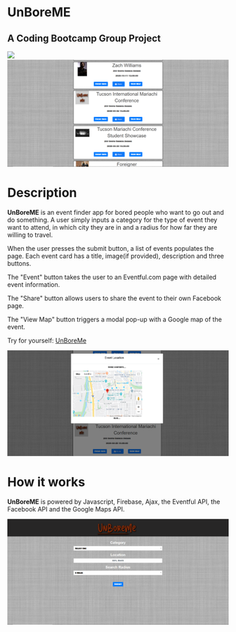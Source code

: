 
# UnBoreME
## A Coding Bootcamp Group Project
![](/assets/images/unboreme.png)
![](/screenshots/unbore_2.PNG)

# Description
**UnBoreME** is an event finder app for bored people who want to go out and do something. A user simply inputs a category for the type of event they want to attend, in which city they are in and a radius for how far they are willing to travel. 

When the user presses the submit button, a list of events populates the page. Each event card has a title, image(if provided), description and three buttons. 

The "Event" button takes the user to an Eventful.com page with detailed event information. 

The "Share" button allows users to share the event to their own Facebook page. 

The "View Map" button triggers a modal pop-up with a Google map of the event.

Try for yourself: [UnBoreMe](https://acarrillo2019.github.io/UnBoreMe-Group-Project/)


![](/screenshots/unbore_3.PNG)

# How it works
**UnBoreME** is powered by Javascript, Firebase, Ajax, the Eventful API, the Facebook API and the Google Maps API. 

![](/screenshots/unbore_1.PNG)
